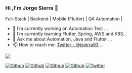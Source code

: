 ### Hi ,I'm Jorge Sierra 👋

Full-Stack | Backend | Mobile (Flutter) | QA Automation |


- 🔭 I’m currently working on Automation Test ...
- 🌱 I’m currently learning Flutter, Spring, AWS and K8S...
- 💬 Ask me about Automation, Java and Flutter ...
- 📫 How to reach me: [Twitter - @jsierra93](https://twitter.com/jsierra93) ...

<img src="https://github-readme-stats.vercel.app/api?username=jsierra93&&show_icons=true&title_color=ffffff&icon_color=bb2acf&text_color=daf7dc&bg_color=191919">


[![Github](https://img.shields.io/github/followers/jsierra93?style=social)](https://github.com/jsierra93)
[![Github](https://img.shields.io/github/last-commit/jsierra93/jsierra93)](https://github.com/jsierra93/jsierra93)
[![Github](https://img.shields.io/github/stars/jsierra93/jsierra93?style=social)](https://github.com/jsierra93/jsierra93)
[![Github](https://img.shields.io/github/watchers/jsierra93/jsierra93?style=social)](https://github.com/jsierra93/jsierra93)
[![Twitter](https://img.shields.io/twitter/url?style=social&url=https%3A%2F%2Ftwitter.com%2jsierra93)](https://twitter.com/jsierra93)
